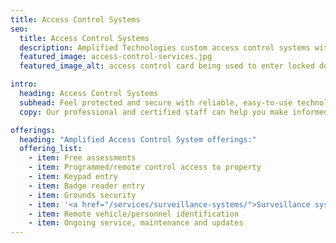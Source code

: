 ```yaml
---
title: Access Control Systems
seo:
  title: Access Control Systems
  description: Amplified Technologies custom access control systems with surveillance integration feature keypad or badge reader entry, grounds security & property protection.
  featured_image: access-control-services.jpg
  featured_image_alt: access control card being used to enter locked door

intro:
  heading: Access Control Systems
  subhead: Feel protected and secure with reliable, easy-to-use technology.
  copy: Our professional and certified staff can help you make informed decisions when it comes to securing your property, employees and assets. Through careful examination of your current property and system, we’ll identify areas of vulnerability, then custom design convenient solutions using the latest technologies to meet your needs.

offerings:
  heading: "Amplified Access Control System offerings:"
  offering_list:
    - item: Free assessments
    - item: Programmed/remote control access to property
    - item: Keypad entry
    - item: Badge reader entry
    - item: Grounds security
    - item: '<a href="/services/surveillance-systems/">Surveillance system integration</a>'
    - item: Remote vehicle/personnel identification
    - item: Ongoing service, maintenance and updates
---
```

